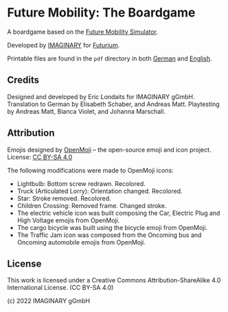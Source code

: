 # Future Mobility: The Boardgame

A boardgame based on the [Future Mobility Simulator](https://github.com/IMAGINARY/future-mobility).

Developed by [IMAGINARY](http://about.imaginary.org) for [Futurium](https://futurium.de/).

Printable files are found in the `pdf` directory in both [German](pdf/de) and [English](pdf/en).

## Credits

Designed and developed by Eric Londaits for IMAGINARY gGmbH.
Translation to German by Elisabeth Schaber, and Andreas Matt.
Playtesting by Andreas Matt, Bianca Violet, and Johanna Marschall.

## Attribution

Emojis designed by [OpenMoji](https://openmoji.org/) – the open-source emoji and icon project. License: [CC BY-SA 4.0](https://creativecommons.org/licenses/by-sa/4.0/#)

The following modifications were made to OpenMoji icons:

- Lightbulb: Bottom screw redrawn. Recolored.
- Truck (Articulated Lorry): Orientation changed. Recolored.
- Star: Stroke removed. Recolored.
- Children Crossing: Removed frame. Changed stroke.
- The electric vehicle icon was built composing the Car, Electric Plug and High Voltage emojis from OpenMoji.
- The cargo bicycle was built using the bicycle emoji from OpenMoji.
- The Traffic Jam icon was composed from the Oncoming bus and Oncoming automobile emojis from OpenMoji.


## License

This work is licensed under a Creative Commons Attribution-ShareAlike 4.0 International License. (CC BY-SA 4.0)

(c) 2022 IMAGINARY gGmbH